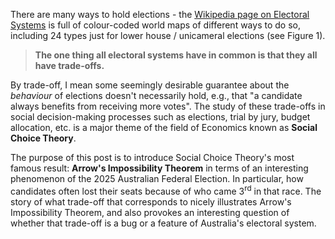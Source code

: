 There are many ways to hold elections - the [Wikipedia page on Electoral Systems](https://en.wikipedia.org/wiki/Electoral_system) is full of colour-coded world maps of different ways to do so, including 24 types just for lower house / unicameral elections (see Figure 1).

>**The one thing all electoral systems have in common is that they all have trade-offs.**

By trade-off, I mean some seemingly desirable guarantee about the *behaviour* of elections doesn't necessarily hold, e.g., that "a candidate always benefits from receiving more votes". The study of these trade-offs in social decision-making processes such as elections, trial by jury, budget allocation, etc. is a major theme of the field of Economics known as **Social Choice Theory**.

The purpose of this post is to introduce Social Choice Theory's most famous result: **Arrow's Impossibility Theorem** in terms of an interesting phenomenon of the 2025 Australian Federal Election. In particular, how candidates often lost their seats because of who came 3<sup>rd</sup> in that race. The story of what trade-off that corresponds to nicely illustrates Arrow's Impossibility Theorem, and also provokes an interesting question of whether that trade-off is a bug or a feature of Australia's electoral system.